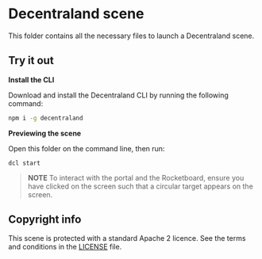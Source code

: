 # Decentraland scene

This folder contains all the necessary files to launch a Decentraland scene.

## Try it out

**Install the CLI**

Download and install the Decentraland CLI by running the following command:

```bash
npm i -g decentraland
```

**Previewing the scene**

Open this folder on the command line, then run:

```
dcl start
```


>**NOTE**
To interact with the portal and the Rocketboard, ensure you have clicked on the screen such that a circular target appears on the screen.

## Copyright info

This scene is protected with a standard Apache 2 licence. See the terms and conditions in the [LICENSE](/LICENSE) file.

